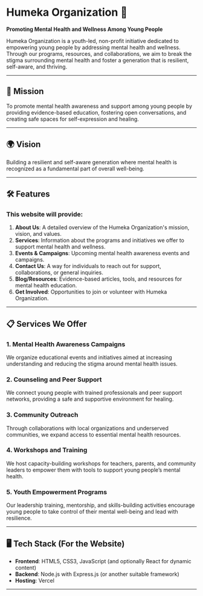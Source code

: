 # Humeka Organization 🌿  
**Promoting Mental Health and Wellness Among Young People**  

Humeka Organization is a youth-led, non-profit initiative dedicated to empowering young people by addressing mental health and wellness. Through our programs, resources, and collaborations, we aim to break the stigma surrounding mental health and foster a generation that is resilient, self-aware, and thriving.  

---

## 🌟 Mission  
To promote mental health awareness and support among young people by providing evidence-based education, fostering open conversations, and creating safe spaces for self-expression and healing.  

---

## 🌍 Vision  
Building a resilient and self-aware generation where mental health is recognized as a fundamental part of overall well-being.  

---

## 🛠 Features  
### This website will provide:  
1. **About Us**: A detailed overview of the Humeka Organization's mission, vision, and values.  
2. **Services**: Information about the programs and initiatives we offer to support mental health and wellness.  
3. **Events & Campaigns**: Upcoming mental health awareness events and campaigns.  
4. **Contact Us**: A way for individuals to reach out for support, collaborations, or general inquiries.  
5. **Blog/Resources**: Evidence-based articles, tools, and resources for mental health education.  
6. **Get Involved**: Opportunities to join or volunteer with Humeka Organization.  

---

## 📋 Services We Offer  
### 1. Mental Health Awareness Campaigns  
We organize educational events and initiatives aimed at increasing understanding and reducing the stigma around mental health issues.  

### 2. Counseling and Peer Support  
We connect young people with trained professionals and peer support networks, providing a safe and supportive environment for healing.  

### 3. Community Outreach  
Through collaborations with local organizations and underserved communities, we expand access to essential mental health resources.  

### 4. Workshops and Training  
We host capacity-building workshops for teachers, parents, and community leaders to empower them with tools to support young people’s mental health.  

### 5. Youth Empowerment Programs  
Our leadership training, mentorship, and skills-building activities encourage young people to take control of their mental well-being and lead with resilience.  

---

## 🖥 Tech Stack (For the Website)  
- **Frontend**: HTML5, CSS3, JavaScript (and optionally React for dynamic content)  
- **Backend**: Node.js with Express.js (or another suitable framework)   
- **Hosting**: Vercel  

---